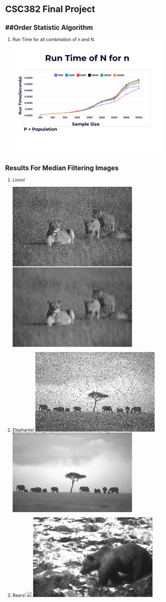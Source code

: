 CSC382 Final Project
===================

##Order Statistic Algorithm
---------------------------

1) Run Time for all combination of n and N.
  ![](https://github.com/Temur662/MedianFiltering/blob/main/CSC382AvgRunTimeGraph.png)


Results For Median Filtering Images
-----------------------------------

1) Lions!
    
   ![](https://github.com/Temur662/MedianFiltering/blob/main/pics/Lions.png) ![](https://github.com/Temur662/MedianFiltering/blob/main/filteredResults/3.png)

2) Elephants!
   ![](https://github.com/Temur662/MedianFiltering/blob/main/pics/africa.png) ![](https://github.com/Temur662/MedianFiltering/blob/main/filteredResults/6.png)

3) Bears!
   ![](https://github.com/Temur662/MedianFiltering/blob/main/filteredResults/bear.png) ![](https://github.com/Temur662/MedianFiltering/blob/main/filteredResults/18.png)
